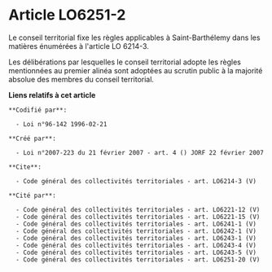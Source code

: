 # Article LO6251-2

Le conseil territorial fixe les règles applicables à Saint-Barthélemy dans les matières énumérées à l'article LO 6214-3.

Les délibérations par lesquelles le conseil territorial adopte les règles mentionnées au premier alinéa sont adoptées au
scrutin public à la majorité absolue des membres du conseil territorial.

**Liens relatifs à cet article**

	**Codifié par**:

	  - Loi n°96-142 1996-02-21

	**Créé par**:

	  - Loi n°2007-223 du 21 février 2007 - art. 4 () JORF 22 février 2007

	**Cite**:

	  - Code général des collectivités territoriales - art. LO6214-3 (V)

	**Cité par**:

	  - Code général des collectivités territoriales - art. LO6221-12 (V)
	  - Code général des collectivités territoriales - art. LO6221-15 (V)
	  - Code général des collectivités territoriales - art. LO6241-1 (V)
	  - Code général des collectivités territoriales - art. LO6242-1 (V)
	  - Code général des collectivités territoriales - art. LO6243-1 (V)
	  - Code général des collectivités territoriales - art. LO6243-4 (V)
	  - Code général des collectivités territoriales - art. LO6243-5 (V)
	  - Code général des collectivités territoriales - art. LO6251-20 (V)
